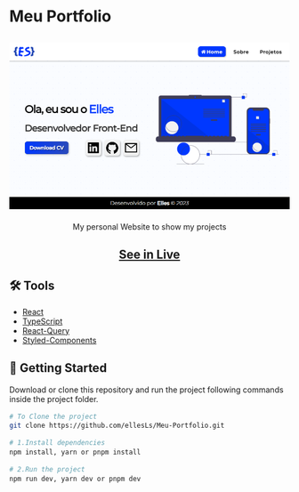 # Meu Portfolio

<h2 align="center">
    <img alt="Portfolio image" title="My Personal Portfolio" src="./public/assets/images/portfolioelles.png" width="650"/>
</h2>
<p align="center">My personal Website to show my projects</p>

<h2 align="center"><a href="https://portfolioelles.vercel.app/">See in Live</a></h2>

## 🛠 Tools

- [React](https://react.dev/)
- [TypeScript](https://www.typescriptlang.org/)
- [React-Query](https://tanstack.com/query/v3/docs/react/overview)
- [Styled-Components](https://styled-components.com/)

## 🚀 Getting Started

Download or clone this repository and run the project following commands inside the project folder.

```bash
# To Clone the project
git clone https://github.com/ellesLs/Meu-Portfolio.git
```

```bash
# 1.Install dependencies
npm install, yarn or pnpm install
```

```bash
# 2.Run the project
npm run dev, yarn dev or pnpm dev
```
